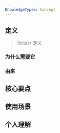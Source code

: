 ```yaml
---
KnowledgeTypes: Concept
---
```


## 定义

>[!cite]+  定义
>


### 为什么需要它



### 由来


## 核心要点





## 使用场景


## 个人理解